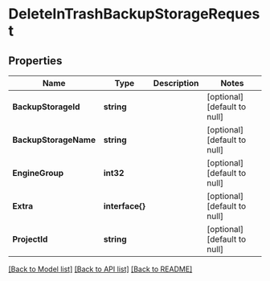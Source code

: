 # DeleteInTrashBackupStorageRequest

## Properties
Name | Type | Description | Notes
------------ | ------------- | ------------- | -------------
**BackupStorageId** | **string** |  | [optional] [default to null]
**BackupStorageName** | **string** |  | [optional] [default to null]
**EngineGroup** | **int32** |  | [optional] [default to null]
**Extra** | **interface{}** |  | [optional] [default to null]
**ProjectId** | **string** |  | [optional] [default to null]

[[Back to Model list]](../README.md#documentation-for-models) [[Back to API list]](../README.md#documentation-for-api-endpoints) [[Back to README]](../README.md)


